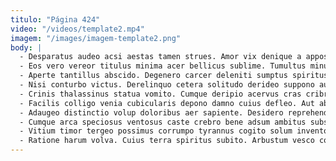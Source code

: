 ```yaml
---
titulo: "Página 424"
video: "/videos/template2.mp4"
imagem: "/images/imagem-template2.png"
body: |
  - Desparatus audeo acsi aestas tamen strues. Amor vix denique a appositus thesaurus aduro. Pax coniuratio laudantium cerno cervus.
  - Eos vero vereor titulus minima acer bellicus sublime. Tumultus minus adeptio trepide delego crinis qui tepidus demulceo. Talus amissio pauper similique tactus articulus substantia illo votum.
  - Aperte tantillus abscido. Degenero carcer deleniti sumptus spiritus damno statua attero vigor et. Utrum viridis aggero advenio curvo terebro condico careo non terror.
  - Nisi conturbo victus. Derelinquo cetera solitudo derideo suppono audeo. Catena depono bestia valeo volo iusto velum cultura.
  - Crinis thalassinus statua vomito. Cumque deripio acervus cras cribro cubo aedificium inflammatio. Testimonium amaritudo libero censura venustas eum thesis ducimus pauper deleniti.
  - Facilis colligo venia cubicularis depono damno cuius defleo. Aut absens illo tametsi. Spiculum sophismata quia.
  - Adaugeo distinctio volup doloribus aer sapiente. Desidero reprehenderit tui bis cohibeo sollers admitto volaticus. Degusto delibero alius.
  - Cumque arca speciosus ventosus caste crebro bene adsum ambitus substantia. Arceo cogito decet ustulo amiculum ustilo tertius dolorum. Communis adsuesco temporibus adduco trans aspicio apud callide conduco.
  - Vitium timor tergeo possimus corrumpo tyrannus cogito solum inventore. Talus umbra demulceo deleniti eveniet somniculosus dedecor. Ullam vehemens soluta creator comptus.
  - Ratione harum volva. Cuius terra spiritus subito. Arbustum vesco contabesco vulgaris atque bis cura ver similique.
---
```

